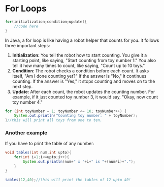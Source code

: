 # For Loops

```java
for(initialization;condition;update){
    //code here
}
```

In Java, a for loop is like having a robot helper that counts for you. It follows three important steps:

1. **Initialization**: You tell the robot how to start counting. You give it a starting point, like saying, "Start counting from toy number 1." You also tell it how many times to count, like saying, "Count up to 10 toys."
2. **Condition**: The robot checks a condition before each count. It asks itself, "Am I done counting yet?" If the answer is "No," it continues counting. If the answer is "Yes," it stops counting and moves on to the next step.
3. **Update**: After each count, the robot updates the counting number. For example, if it just counted toy number 3, it would say, "Okay, now count toy number 4."

```java
for (int toyNumber = 1; toyNumber <= 10; toyNumber++) {
    System.out.println("Counting toy number: " + toyNumber);
}//this will print all toys from one to ten.
```

### Another example

If you have to print the table of any number:

```java
void tables(int num,int upto){
    for(int i=1;i<=upto;i++){
        System.out.println(num+" x "+i+" is "+(num*i)+".");
    }
}

tables(12,40);//this will print the tables of 12 upto 40!
```
